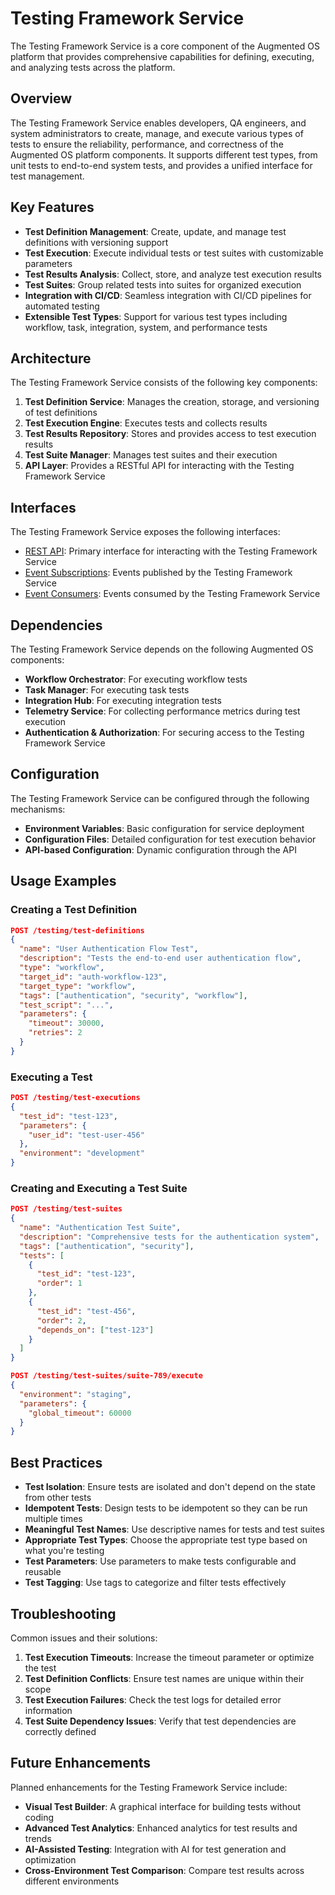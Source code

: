 # Testing Framework Service

The Testing Framework Service is a core component of the Augmented OS platform that provides comprehensive capabilities for defining, executing, and analyzing tests across the platform.

## Overview

The Testing Framework Service enables developers, QA engineers, and system administrators to create, manage, and execute various types of tests to ensure the reliability, performance, and correctness of the Augmented OS platform components. It supports different test types, from unit tests to end-to-end system tests, and provides a unified interface for test management.

## Key Features

- **Test Definition Management**: Create, update, and manage test definitions with versioning support
- **Test Execution**: Execute individual tests or test suites with customizable parameters
- **Test Results Analysis**: Collect, store, and analyze test execution results
- **Test Suites**: Group related tests into suites for organized execution
- **Integration with CI/CD**: Seamless integration with CI/CD pipelines for automated testing
- **Extensible Test Types**: Support for various test types including workflow, task, integration, system, and performance tests

## Architecture

The Testing Framework Service consists of the following key components:

1. **Test Definition Service**: Manages the creation, storage, and versioning of test definitions
2. **Test Execution Engine**: Executes tests and collects results
3. **Test Results Repository**: Stores and provides access to test execution results
4. **Test Suite Manager**: Manages test suites and their execution
5. **API Layer**: Provides a RESTful API for interacting with the Testing Framework Service

## Interfaces

The Testing Framework Service exposes the following interfaces:

- [REST API](./interfaces/testing-framework-api.yaml): Primary interface for interacting with the Testing Framework Service
- [Event Subscriptions](./interfaces/event-subscriptions.md): Events published by the Testing Framework Service
- [Event Consumers](./interfaces/event-consumers.md): Events consumed by the Testing Framework Service

## Dependencies

The Testing Framework Service depends on the following Augmented OS components:

- **Workflow Orchestrator**: For executing workflow tests
- **Task Manager**: For executing task tests
- **Integration Hub**: For executing integration tests
- **Telemetry Service**: For collecting performance metrics during test execution
- **Authentication & Authorization**: For securing access to the Testing Framework Service

## Configuration

The Testing Framework Service can be configured through the following mechanisms:

- **Environment Variables**: Basic configuration for service deployment
- **Configuration Files**: Detailed configuration for test execution behavior
- **API-based Configuration**: Dynamic configuration through the API

## Usage Examples

### Creating a Test Definition

```json
POST /testing/test-definitions
{
  "name": "User Authentication Flow Test",
  "description": "Tests the end-to-end user authentication flow",
  "type": "workflow",
  "target_id": "auth-workflow-123",
  "target_type": "workflow",
  "tags": ["authentication", "security", "workflow"],
  "test_script": "...",
  "parameters": {
    "timeout": 30000,
    "retries": 2
  }
}
```

### Executing a Test

```json
POST /testing/test-executions
{
  "test_id": "test-123",
  "parameters": {
    "user_id": "test-user-456"
  },
  "environment": "development"
}
```

### Creating and Executing a Test Suite

```json
POST /testing/test-suites
{
  "name": "Authentication Test Suite",
  "description": "Comprehensive tests for the authentication system",
  "tags": ["authentication", "security"],
  "tests": [
    {
      "test_id": "test-123",
      "order": 1
    },
    {
      "test_id": "test-456",
      "order": 2,
      "depends_on": ["test-123"]
    }
  ]
}
```

```json
POST /testing/test-suites/suite-789/execute
{
  "environment": "staging",
  "parameters": {
    "global_timeout": 60000
  }
}
```

## Best Practices

- **Test Isolation**: Ensure tests are isolated and don't depend on the state from other tests
- **Idempotent Tests**: Design tests to be idempotent so they can be run multiple times
- **Meaningful Test Names**: Use descriptive names for tests and test suites
- **Appropriate Test Types**: Choose the appropriate test type based on what you're testing
- **Test Parameters**: Use parameters to make tests configurable and reusable
- **Test Tagging**: Use tags to categorize and filter tests effectively

## Troubleshooting

Common issues and their solutions:

1. **Test Execution Timeouts**: Increase the timeout parameter or optimize the test
2. **Test Definition Conflicts**: Ensure test names are unique within their scope
3. **Test Execution Failures**: Check the test logs for detailed error information
4. **Test Suite Dependency Issues**: Verify that test dependencies are correctly defined

## Future Enhancements

Planned enhancements for the Testing Framework Service include:

- **Visual Test Builder**: A graphical interface for building tests without coding
- **Advanced Test Analytics**: Enhanced analytics for test results and trends
- **AI-Assisted Testing**: Integration with AI for test generation and optimization
- **Cross-Environment Test Comparison**: Compare test results across different environments
